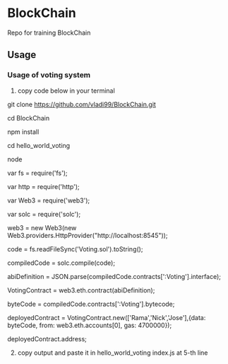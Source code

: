 # BlockChain
Repo for training BlockChain

## Usage

### Usage of voting system
1. copy code below in your terminal

git clone https://github.com/vladi99/BlockChain.git

cd BlockChain

npm install

cd hello_world_voting

node

var fs = require('fs');

var http = require('http');

var Web3 = require('web3');

var solc = require('solc');

web3 = new Web3(new Web3.providers.HttpProvider("http://localhost:8545"));

code = fs.readFileSync('Voting.sol').toString();

compiledCode = solc.compile(code);

abiDefinition = JSON.parse(compiledCode.contracts[':Voting'].interface);

VotingContract = web3.eth.contract(abiDefinition);

byteCode = compiledCode.contracts[':Voting'].bytecode;

deployedContract = VotingContract.new(['Rama','Nick','Jose'],{data: byteCode, from: web3.eth.accounts[0], gas: 4700000});

deployedContract.address;

2. copy output and paste it in hello_world_voting index.js at 5-th line


